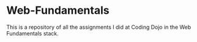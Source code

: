 # Web-Fundamentals

This is a repository of all the assignments I did at Coding Dojo in the Web Fundamentals stack.
